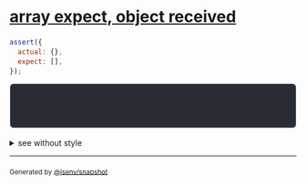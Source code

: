 # [array expect, object received](../../array.test.js#L12)

```js
assert({
  actual: {},
  expect: [],
});
```

![img](throw.svg)

<details>
  <summary>see without style</summary>

```console
AssertionError: actual and expect are different

actual: {}
expect: []
```

</details>


---

<sub>
  Generated by <a href="https://github.com/jsenv/core/tree/main/packages/independent/snapshot">@jsenv/snapshot</a>
</sub>

